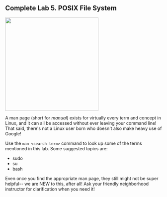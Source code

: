 ## Complete Lab 5. POSIX File System

<img src="https://memegenerator.net/img/instances/46085820/in-the-man-pages-the-answer-you-will-find.jpg" width="300"/>

A man page (short for *manual*) exists for virtually every term and concept in Linux, and it can all be accessed without ever leaving your command line! That said, there's not a Linux user born who doesn't also make heavy use of Google!

Use the `man <search term>` command to look up some of the terms mentioned in this lab. Some suggested topics are:

- sudo
- su
- bash

Even once you find the appropriate man page, they still might not be super helpful-- we are NEW to this, after all! Ask your friendly neighborhood instructor for clarification when you need it!

